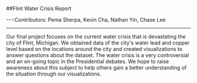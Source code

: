 ##Flint Water Crisis Report

---:Contributors: Pema Sherpa, Kevin Cha, Nathan Yin, Chase Lee

---

Our final project focuses on the current water crisis that is devastating the city of Flint, Michigan. We obtained data of the city's water lead and copper level based on the locations around the city and created visualizations to answer questions about the dataset. The water crisis is a very controversial and an on-going topic in the Presidential debates. We hope to raise awareness about this subject to help others gain a better understanding of the situation through our visualizations.

